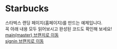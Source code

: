 # Starbucks

스타벅스 랜딩 페이지(홈페이지)를 만드는 예제입니다.  
꼭 아래 내용 모두 읽어보시고 완성된 코드도 확인해 보세요!  
[main(master) 브랜치로 이동](https://github.com/androboy2021/starbucks/tree/main)  
[signin 브랜치로 이동](https://github.com/androboy2021/starbucks/tree/signin)    

